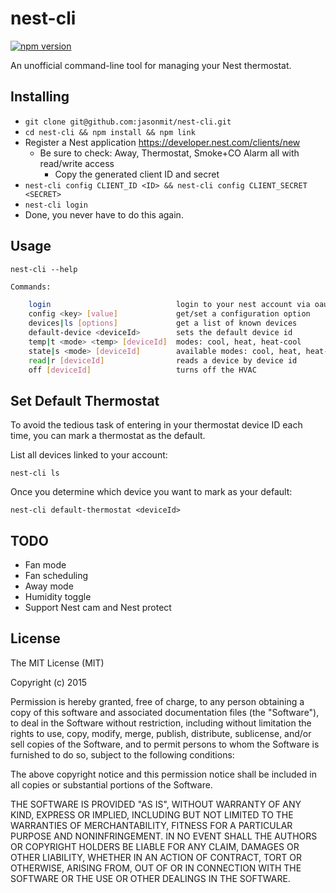 # nest-cli
[![npm version](https://badge.fury.io/js/nest-cli.svg)](http://badge.fury.io/js/nest-cli)

An unofficial command-line tool for managing your Nest thermostat.

## Installing

* `git clone git@github.com:jasonmit/nest-cli.git`
* `cd nest-cli && npm install && npm link`
* Register a Nest application https://developer.nest.com/clients/new
  * Be sure to check: Away, Thermostat, Smoke+CO Alarm all with read/write access
	* Copy the generated client ID and secret
* `nest-cli config CLIENT_ID <ID> && nest-cli config CLIENT_SECRET <SECRET>`
* `nest-cli login`
* Done, you never have to do this again.

## Usage

`nest-cli --help`

```sh
Commands:

	login                            login to your nest account via oauth
	config <key> [value]             get/set a configuration option
	devices|ls [options]             get a list of known devices
	default-device <deviceId>        sets the default device id
	temp|t <mode> <temp> [deviceId]  modes: cool, heat, heat-cool
	state|s <mode> [deviceId]        available modes: cool, heat, heat-cool, off
	read|r [deviceId]                reads a device by device id
	off [deviceId]                   turns off the HVAC
```

## Set Default Thermostat

To avoid the tedious task of entering in your thermostat device ID each time, you can mark a thermostat as the default.

List all devices linked to your account:

`nest-cli ls`

Once you determine which device you want to mark as your default:

`nest-cli default-thermostat <deviceId>`

## TODO

* Fan mode
* Fan scheduling
* Away mode
* Humidity toggle
* Support Nest cam and Nest protect

## License

The MIT License (MIT)

Copyright (c) 2015

Permission is hereby granted, free of charge, to any person obtaining a copy of this software and associated documentation files (the "Software"), to deal in the Software without restriction, including without limitation the rights to use, copy, modify, merge, publish, distribute, sublicense, and/or sell copies of the Software, and to permit persons to whom the Software is furnished to do so, subject to the following conditions:

The above copyright notice and this permission notice shall be included in all copies or substantial portions of the Software.

THE SOFTWARE IS PROVIDED "AS IS", WITHOUT WARRANTY OF ANY KIND, EXPRESS OR IMPLIED, INCLUDING BUT NOT LIMITED TO THE WARRANTIES OF MERCHANTABILITY, FITNESS FOR A PARTICULAR PURPOSE AND NONINFRINGEMENT. IN NO EVENT SHALL THE AUTHORS OR COPYRIGHT HOLDERS BE LIABLE FOR ANY CLAIM, DAMAGES OR OTHER LIABILITY, WHETHER IN AN ACTION OF CONTRACT, TORT OR OTHERWISE, ARISING FROM, OUT OF OR IN CONNECTION WITH THE SOFTWARE OR THE USE OR OTHER DEALINGS IN THE SOFTWARE.

